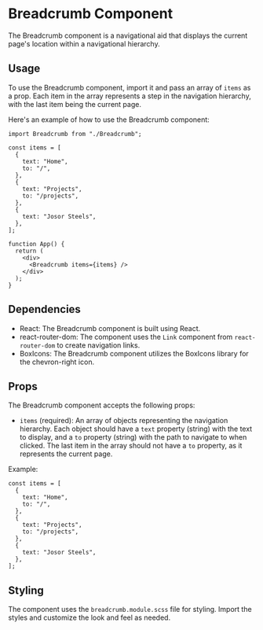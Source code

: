 # Breadcrumb Component

The Breadcrumb component is a navigational aid that displays the current page's location within a navigational hierarchy.

## Usage

To use the Breadcrumb component, import it and pass an array of `items` as a prop. Each item in the array represents a step in the navigation hierarchy, with the last item being the current page.

Here's an example of how to use the Breadcrumb component:

```
import Breadcrumb from "./Breadcrumb";

const items = [
  {
    text: "Home",
    to: "/",
  },
  {
    text: "Projects",
    to: "/projects",
  },
  {
    text: "Josor Steels",
  },
];

function App() {
  return (
    <div>
      <Breadcrumb items={items} />
    </div>
  );
}
```

## Dependencies

- React: The Breadcrumb component is built using React.
- react-router-dom: The component uses the `Link` component from `react-router-dom` to create navigation links.
- BoxIcons: The Breadcrumb component utilizes the BoxIcons library for the chevron-right icon.

## Props

The Breadcrumb component accepts the following props:

- `items` (required): An array of objects representing the navigation hierarchy. Each object should have a `text` property (string) with the text to display, and a `to` property (string) with the path to navigate to when clicked. The last item in the array should not have a `to` property, as it represents the current page.

Example:

```
const items = [
  {
    text: "Home",
    to: "/",
  },
  {
    text: "Projects",
    to: "/projects",
  },
  {
    text: "Josor Steels",
  },
];
```


## Styling

The component uses the `breadcrumb.module.scss` file for styling. Import the styles and customize the look and feel as needed.
